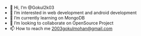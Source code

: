 - 👋 Hi, I’m @Gokul2k03
- 👀 I’m interested in web development and android development 
- 🌱 I’m currently learning on MongoDB
- 💞️ I’m looking to collaborate on OpenSource Project
- 📫 How to reach me 2003gokulmohan@gmail.com

<!---
Gokul2k03/Gokul2k03 is a ✨ special ✨ repository because its `README.md` (this file) appears on your GitHub profile.
You can click the Preview link to take a look at your changes.
--->
